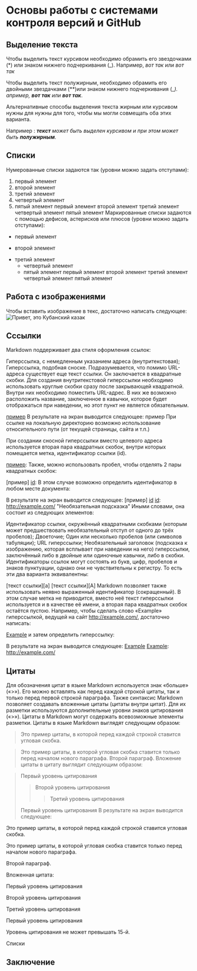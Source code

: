 # Основы работы с системами контроля версий и GitHub

## Выделение текста
 Чтобы выделить текст курсивом необходимо 
обрамить его звездочками (*) или знаком нижнего подчеркивания (_). Например, *вот 
так* или _вот так_

Чтобы выделить текст полужирным, необходимо обрамить его двойными звездачками (**)или знаком нижнего подчеркивания (__). апример, **вот 
так** или __вот так___.

Альтернативные способы выделения текста 
жирным или курсивом нужны для нужны для того, чтобы мы могли совмещать оба этих варианта.

Например : _**текст** может быть выделен курсивом и при этом может быть **полужирным**_.

## Списки
Нумерованные списки задаются так (уровни можно задать отступами):

1. первый элемент
2. второй элемент
3. третий элемент
4. четвертый элемент
1. пятый элемент
первый элемент
второй элемент
третий элемент
четвертый элемент
пятый элемент
Маркированные списки задаются с помощью дефисов, астерисков или плюсов (уровни можно задать отступами):

+ первый элемент
- второй элемент
+ третий элемент
  - четвертый элемент
  * пятый элемент
первый элемент
второй элемент
третий элемент
четвертый элемент
пятый элемент
## Работа с изображениями
Чтобы вставить изображение в текс,
достаточно написать следующее:
![Привет, это Кубанский казак](kazak.jpg)
## Сссылки
Markdown поддерживает два стиля оформления ссылок:

Гиперссылка, с немедленным указанием адреса (внутритекстовая);
Гиперссылка, подобная сноске.
Подразумевается, что помимо URL-адреса существует еще текст ссылки. Он заключается в квадратные скобки. Для создания внутритекстовой гиперссылки необходимо использовать круглые скобки сразу после закрывающей квадратной. Внутри них необходимо поместить URL-адрес. В них же возможно расположить название, заключенное в кавычки, которое будет отображаться при наведении, но этот пункт не является обязательным.

  [пример](http://example.com/ "Необязательная подсказка")
В результате на экран выводится следующее: пример При ссылке на локальную директорию возможно использование относительного пути (от текущей страницы, сайта и т.п.)

При создании сносной гиперссылки вместо целевого адреса используется вторая пара квадратных скобок, внутри которых помещается метка, идентификатор ссылки (id).

[пример][id]:
Также, можно использовать пробел, чтобы отделять 2 пары квадратных скобок:

[пример] [id]: 
В этом случае возможно определить идентификатор в любом месте документа:

[id]: http://example.com/ "Необязательная подсказка"
В результате на экран выводится следующее: [пример] [id] [id]: http://example.com/ "Необязательная подсказка" Иными словами, она состоит из следующих элементов:

Идентификатор ссылки, окружённый квадратными скобками (которым может предшествовать необязательный отступ от одного до трёх пробелов);
Двоеточие;
Один или несколько пробелов (или символов табуляции);
URL гиперссылки;
Необязательный заголовок (подсказка к изображению, которая всплывает при наведении на него) гиперссылки, заключённый либо в двойные или одиночные кавычки, либо в скобки.
Идентификаторы ссылок могут состоять из букв, цифр, пробелов и знаков пунктуации, однако они не чувствительны к регистру. То есть эти два варианта эквивалентны:

[текст ссылки][a]
[текст ссылки][A]
Markdown позволяет также использовать неявно выраженный идентификатор (сокращенный). В этом случае метка не приводится, вместо неё текст гиперссылки используется и в качестве её имени, а вторая пара квадратных скобок остаётся пустою. Например, чтобы сделать слово «Example» гиперссылкой, ведущей на сайт http://example.com/, достаточно написать:

[Example][]
и затем определить гиперссылку:

[Example]: http://example.com/
В результате на экран выводится следующее: [Example][] [Example]: http://example.com/
## Цитаты
Для обозначения цитат в языке Markdown используется знак «больше» («>»). Его можно вставлять как перед каждой строкой цитаты, так и только перед первой строкой параграфа. Также синтаксис Markdown позволяет создавать вложенные цитаты (цитаты внутри цитат). Для их разметки используются дополнительные уровни знаков цитирования («>»). Цитаты в Markdown могут содержать всевозможные элементы разметки. Цитаты в языке Markdown выглядят следующим образом:

>Это пример цитаты,
>в которой перед каждой строкой
>ставится угловая скобка.

>Это пример цитаты,
в которой угловая скобка
ставится только перед началом нового параграфа.
>Второй параграф.
Вложение цитаты в цитату выглядит следующим образом:

> Первый уровень цитирования
>> Второй уровень цитирования
>>> Третий уровень цитирования
>
>Первый уровень цитирования
В результате на экран выводится следующее:

Это пример цитаты, в которой перед каждой строкой ставится угловая скобка.

Это пример цитаты, в которой угловая скобка ставится только перед началом нового параграфа.

Второй параграф.

Вложенная цитата:

Первый уровень цитирования

Второй уровень цитирования

Третий уровень цитирования

Первый уровень цитирования

Уровень цитирования не может превышать 15-й.

Списки
## Заключение